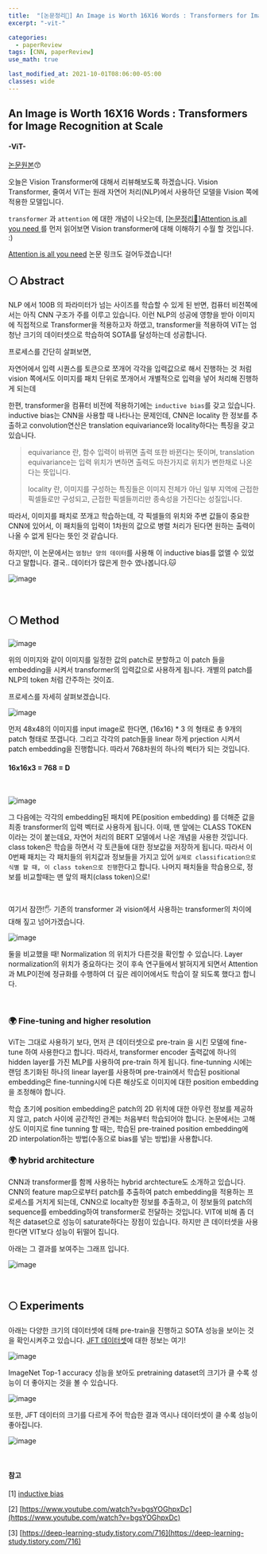 ```yaml
---
title:  "[논문정리📃] An Image is Worth 16X16 Words : Transformers for Image Recognition at Scale"
excerpt: "-vit-"

categories:
  - paperReview
tags: [CNN, paperReview]
use_math: true

last_modified_at: 2021-10-01T08:06:00-05:00
classes: wide
---
```


## An Image is Worth 16X16 Words : Transformers for Image Recognition at Scale
#### -ViT- 

[논문원본](https://arxiv.org/pdf/2010.11929.pdf)😙

오늘은 Vision Transformer에 대해서 리뷰해보도록 하겠습니다. Vision Transformer, 줄여서 ViT는 원래 자연어 처리(NLP)에서 사용하던 모델을 Vision 쪽에 적용한 모델입니다.

`transformer` 과 `attention` 에 대한 개념이 나오는데, [[논문정리📃]Attention is all you need ](https://chaelin0722.github.io/paperreview/attention/)를 먼저 읽어보면 Vision transformer에 대해 이해하기 수월 할 것입니다. :) 


[Attention is all you need](https://arxiv.org/pdf/1706.03762.pdf) 논문 링크도 걸어두겠습니다!


## 🌕 Abstract


NLP 에서 100B 의 파라미터가 넘는 사이즈를 학습할 수 있게 된 반면, 컴퓨터 비전쪽에서는 아직 CNN 구조가 주를 이루고 있습니다. 이런 NLP의 성공에 영향을 받아 이미지에 직접적으로 Transformer을 적용하고자 하였고, transformer을 적용하여 ViT는 엄청난 크기의 데이터셋으로 학습하여 SOTA를 달성하는데 성공합니다.

프로세스를 간단히 살펴보면,

  자연어에서 입력 시퀀스를 토큰으로 쪼개어 각각을 입력값으로 해서 진행하는 것 처럼 vision 쪽에서도 이미지를 패치 단위로 쪼개어서 개별적으로 입력을 넣어 처리해 진행하게 되는데


한편, transformer을 컴퓨터 비전에 적용하기에는 `inductive bias`를 갖고 있습니다. inductive bias는 CNN을 사용할 때 나타나는 문제인데, CNN은 locality 한 정보를 추출하고 
convolution연산은 translation equivariance와 locality하다는 특징을 갖고 있습니다.

> equivariance 란, 함수 입력이 바뀌면 출력 또한 바뀐다는 뜻이며, translation equivariance는 입력 위치가 변하면 출력도 마찬가지로 위치가 변한채로 나온다는 뜻입니다.
> 
> locality 란, 이미지를 구성하는 특징들은 이미지 전체가 아닌 일부 지역에 근접한 픽셀들로만 구성되고, 근접한 픽셀들끼리만 종속성을 가진다는 성질입니다.

따라서, 이미지를 패치로 쪼개고 학습하는데, 각 픽셀들의 위치와 주변 값들이 중요한 CNN에 있어서, 이 패치들의 입력이 1차원의 값으로 병렬 처리가 된다면 원하는 출력이 나올 수 없게 된다는 뜻인 것 같습니다.

하지만!, 이 논문에서는 `엄청난 양의 데이터`를 사용해 이 inductive bias를 없앨 수 있었다고 말합니다. 결국.. 데이터가 많은게 한수 였나봅니다.🐱

![image](https://user-images.githubusercontent.com/53431568/137475377-8963dd9f-ef71-4fb3-8442-3501b7cb5fa5.png)

<br>

## 🌕 Method

![image](https://user-images.githubusercontent.com/53431568/137476320-7b2d4e24-b85d-4a3d-ae88-344973634366.png)


위의 이미지와 같이 이미지를 일정한 값의 patch로 분할하고 이 patch 들을 embedding을 시켜서 transformer의 입력값으로 사용하게 됩니다. 개별의 patch를 NLP의 token 처럼 간주하는 것이죠.


프로세스를 자세히 살펴보겠습니다.

![image](https://user-images.githubusercontent.com/53431568/137476415-7611a0fb-3da0-42fb-a617-10fd83e78519.png)

먼저 48x48의 이미지를 input image로 한다면, (16x16) * 3 의 형태로 총 9개의 patch 형태로 쪼갭니다. 그리고 각각의 patch들을 linear 하게 prjection 시켜서 patch embedding을 진행합니다. 따라서 768차원의 하나의 벡터가 되는 것입니다.

#### 16x16x3 = 768 = D


<br>

![image](https://user-images.githubusercontent.com/53431568/137476446-1886974b-c6e4-4d02-a44a-3c7130eba869.png)

그 다음에는 각각의 embedding된 패치에 PE(position embedding) 를 더해준 값을 최종 transformer의 입력 벡터로 사용하게 됩니다.
이때, 맨 앞에는 CLASS TOKEN 이라는 것이 붙는데요, 자연어 처리의 BERT 모델에서 나온 개념을 사용한 것입니다. class token은 학습을 하면서 각 토큰들에 대한 정보값을 저장하게 됩니다.
따라서 이 0번째 패치는 각 패치들의 위치값과 정보들을 가지고 있어 `실제로 classification으로 식별 할 때, 이 class token으로 진행`한다고 합니다. 나머지 패치들을 학습용으로, 정보를 비교할때는 맨 앞의 패치(class token)으로!


<br>

여기서 잠깐!🖐 기존의 transformer 과 vision에서 사용하는 transformer의 차이에 대해 짚고 넘어가겠습니다.

![image](https://user-images.githubusercontent.com/53431568/137489229-9e39412a-967f-4a08-bd90-28af41e9955e.png)

둘을 비교했을 때! Normalization 의 위치가 다른것을 확인할 수 있습니다. Layer normalization의 위치가 중요하다는 것이 후속 연구들에서 밝혀지게 되면서  Attention과 MLP이전에 정규화를 수행하여 더 깊은 레이어에서도 학습이 잘 되도록 했다고 합니다.

<br>

### 🌍 Fine-tuning and higher resolution

ViT는 그대로 사용하기 보다, 먼저 큰 데이터셋으로 pre-train 을 시킨 모델에 fine-tune 하여 사용한다고 합니다. 따라서, transformer encoder 출력값에 하나의 hidden layer를 가진 MLP를 사용하여 pre-train 하게 됩니다. fine-tunning 시에는 랜덤 초기화된 하나의 linear layer를 사용하며 pre-train에서 학습된 positional embedding은 fine-tunning시에 다른 해상도로 이미지에 대한 position embedding을 조정해야 합니다.

학습 초기에 position embedding은 patch의 2D 위치에 대한 아무런 정보를 제공하지 않고, patch 사이에 공간적인 관계는 처음부터 학습되어야 합니다. 논문에서는 고해상도 이미지로 fine tunning 할 때는, 학습된 pre-trained position embedding에 2D interpolation하는 방법(수동으로 bias를 넣는 방법)을 사용합니다.


### 🌍 hybrid architecture
 
 CNN과 transformer를 함께 사용하는 hybrid archtecture도 소개하고 있습니다. CNN의 feature map으로부터 patch를 추출하여 patch embedding을 적용하는 프로세스를 거치게 되는데, CNN으로 localty한 정보를 추출하고, 이 정보들의 patch의 sequence를 embedding하여 transformer로 전달하는 것입니다. VIT에 비해 좀 더 적은 dataset으로 성능이 saturate하다는 장점이 있습니다. 하지만 큰 데이터셋을 사용한다면 VIT보다 성능이 뒤떨어 집니다.


아래는 그 결과를 보여주는 그래프 입니다.

![image](https://user-images.githubusercontent.com/53431568/137490470-681aeb6a-718e-4c57-8834-5494044d5eb6.png)



<br>

## 🌕 Experiments

아래는 다양한 크기의 데이터셋에 대해 pre-train을 진행하고 SOTA 성능을 보이는 것을 확인시켜주고 있습니다. [JFT 데이터셋](https://chaelin0722.github.io/etc/JFT-300M/)에 대한 정보는 여기!

![image](https://user-images.githubusercontent.com/53431568/137488649-15bd7cbc-37de-4999-8a39-7b1ec93b9358.png)


ImageNet Top-1 accuracy 성능을 보아도 pretraining dataset의 크기가 클 수록 성능이 더 좋아지는 것을 볼 수 있습니다.


![image](https://user-images.githubusercontent.com/53431568/137488860-d7cc3815-ab5b-440a-ad60-54b3ae4d0e80.png)


또한, JFT 데이터의 크기를 다르게 주어 학습한 결과 역시나 데이터셋이 클 수록 성능이 좋아집니다.

![image](https://user-images.githubusercontent.com/53431568/137488959-cb898d8d-d2c3-4d18-950e-0c0f8a68fb9f.png)




<br>


#### 참고

[1] [inductive bias](https://seongkyun.github.io/study/2019/10/27/cnn_stationarity/)

[2] [https://www.youtube.com/watch?v=bgsYOGhpxDc](https://www.youtube.com/watch?v=bgsYOGhpxDc)

[3] [https://deep-learning-study.tistory.com/716](https://deep-learning-study.tistory.com/716)
